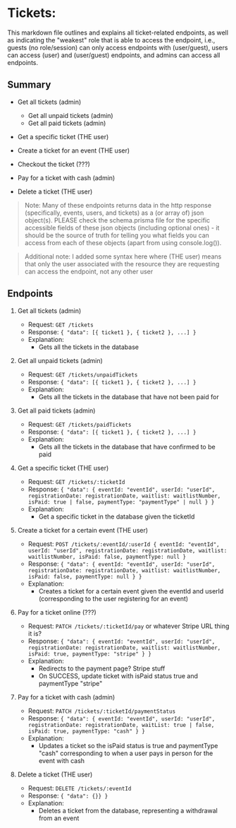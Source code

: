 # Tickets:

This markdown file outlines and explains all ticket-related endpoints, 
as well as indicating the "weakest" role that is able to access the endpoint, 
i.e., 
guests (no role/session) can only access endpoints with (user/guest), 
users can access (user) and (user/guest) endpoints, 
and admins can access all endpoints.

## Summary

* Get all tickets (admin)
  + Get all unpaid tickets (admin)
  + Get all paid tickets (admin)

* Get a specific ticket (THE user)

* Create a ticket for an event (THE user)

* Checkout the ticket (???)
* Pay for a ticket with cash (admin)

* Delete a ticket (THE user)

> Note: Many of these endpoints returns data in the http response 
> (specifically, events, users, and tickets) as a (or array of) json object(s).
> PLEASE check the schema.prisma file for the specific accessible fields
> of these json objects (including optional ones) - it should be the source of truth for telling
> you what fields you can access from each of these objects (apart from using console.log()).

> Additional note: I added some syntax here where (THE user) means that 
> only the user associated with the resource they are requesting can 
> access the endpoint, not any other user

## Endpoints

01. Get all tickets (admin)
      - Request: `GET /tickets`
      - Response: `{ "data": [{ ticket1 }, { ticket2 }, ...] }`
      - Explanation:
         - Gets all the tickets in the database

02. Get all unpaid tickets (admin)
      - Request: `GET /tickets/unpaidTickets`
      - Response: `{ "data": [{ ticket1 }, { ticket2 }, ...] }`
      - Explanation:
         - Gets all the tickets in the database that have not been paid for

03. Get all paid tickets (admin)
      - Request: `GET /tickets/paidTickets`
      - Response: `{ "data": [{ ticket1 }, { ticket2 }, ...] }`
      - Explanation:
         - Gets all the tickets in the database that have confirmed to be paid

04. Get a specific ticket (THE user)
      - Request: `GET /tickets/:ticketId`
      - Response: `{ "data": { eventId: "eventId", userId: "userId", registrationDate: registrationDate, waitlist: waitlistNumber, isPaid: true | false, paymentType: "paymentType" | null } }`
      - Explanation:
         - Get a specific ticket in the database given the ticketId

05. Create a ticket for a certain event (THE user)
      - Request: `POST /tickets/:eventId/:userId { eventId: "eventId", userId: "userId", registrationDate: registrationDate, waitlist: waitlistNumber, isPaid: false, paymentType: null }`
      - Response: `{ "data": { eventId: "eventId", userId: "userId", registrationDate: registrationDate, waitlist: waitlistNumber, isPaid: false, paymentType: null } }`
      - Explanation:
         - Creates a ticket for a certain event given the eventId and userId (corresponding to the user registering for an event)

06. Pay for a ticket online (???)
      - Request: `PATCH /tickets/:ticketId/pay` or whatever Stripe URL thing it is?
      - Response: `{ "data": { eventId: "eventId", userId: "userId", registrationDate: registrationDate, waitlist: waitlistNumber, isPaid: true, paymentType: "stripe" } }`
      - Explanation:
         - Redirects to the payment page? Stripe stuff
         - On SUCCESS, update ticket with isPaid status true and paymentType "stripe"

07. Pay for a ticket with cash (admin)
      - Request: `PATCH /tickets/:ticketId/paymentStatus`
      - Response: `{ "data": { eventId: "eventId", userId: "userId", registrationDate: registrationDate, waitList: true | false, isPaid: true, paymentType: "cash" } }`
      - Explanation:
         - Updates a ticket so the isPaid status is true and paymentType "cash" corresponding to when a user pays in person for the event with cash

08. Delete a ticket (THE user)
      - Request: `DELETE /tickets/:eventId`
      - Response: `{ "data": {}} }`
      - Explanation:
         - Deletes a ticket from the database, representing a withdrawal from an event
